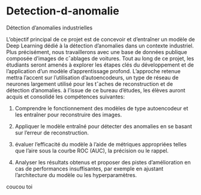 # Detection-d-anomalie
Détection d’anomalies industrielles

L’objectif principal de ce projet est de concevoir et d’entraîner un modèle de
Deep Learning dédié à la détection d’anomalies dans un contexte industriel. Plus
précisément, nous travaillerons avec une base de données publique composée
d’images de cˆablages de voitures. Tout au long de ce projet, les étudiants
seront amenés à explorer les étapes clés du développement et de l’application
d’un modèle d’apprentissage profond. L’approche retenue mettra l’accent sur
l’utilisation d’autoencodeurs, un type de réseau de neurones largement utilisé
pour les tˆaches de reconstruction et de détection d’anomalies. à l’issue de ce
bureau d’études, les élèves auront acquis et consolidé les compétences suivantes:

1. Comprendre le fonctionnement des modèles de type autoencodeur et les
entraîner pour reconstruire des images.

2. Appliquer le modèle entraîné pour détecter des anomalies en se basant sur
l’erreur de reconstruction.

3. évaluer l’efficacité du modèle à l’aide de métriques appropriées telles que
l’aire sous la courbe ROC (AUC), la précision ou le rappel.

4. Analyser les résultats obtenus et proposer des pistes d’amélioration en cas
de performances insuffisantes, par exemple en ajustant l’architecture du
modèle ou les hyperparamètres.

coucou toi